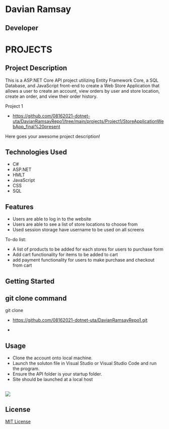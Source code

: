# Davian Ramsay

## Developer

# PROJECTS

## Project Description
This is a ASP.NET Core API project utilizing Entity Framework Core, a SQL Database, and JavaScript front-end to create a Web Store Application that allows a user to create an account, view orders by user and store location, create an order, and view their order history.



Project 1
* https://github.com/08162021-dotnet-uta/DavianRamsayRepo1/tree/main/projects/Project1/StoreApplicationWebApp_final%20present

Here goes your awesome project description!
## Technologies Used
* C#
* ASP.NET
* HMLT
* JavaScript
* CSS
* SQL



## Features

* Users are able to log in to the website 
* Users are able to see a list of store locations to choose from 
* Used session storage have username to be used on all screens


To-do list:
* A list of products to be added for each stores for users to purchase form
* Add cart functionality for items to be added to cart
* add payment functionality for users to make purchase and checkout from cart 

## Getting Started
   
## git clone command
 git clone 
* https://github.com/08162021-dotnet-uta/DavianRamsayRepo1.git


-
## Usage
* Clone the account onto local machine.
* Launch the soluton file in Visual Studio or Visual Studio Code and run the program.
* Ensure the API folder is your startup folder. 
* Site should be launched at a local host

##











![](https://avatars.githubusercontent.com/u/89043364?v=4&s=64)


## License

[MIT License](https://github.com/08162021-dotnet-uta/DavianRamsayRepo1/blob/main/LICENSE)

